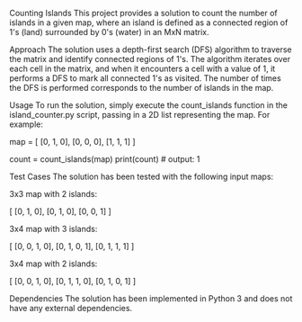 Counting Islands
This project provides a solution to count the number of islands in a given map, where an island is defined as a connected region of 1's (land) surrounded by 0's (water) in an MxN matrix.

Approach
The solution uses a depth-first search (DFS) algorithm to traverse the matrix and identify connected regions of 1's. The algorithm iterates over each cell in the matrix, and when it encounters a cell with a value of 1, it performs a DFS to mark all connected 1's as visited. The number of times the DFS is performed corresponds to the number of islands in the map.

Usage
To run the solution, simply execute the count_islands function in the island_counter.py script, passing in a 2D list representing the map. For example:

map = [  [0, 1, 0],
  [0, 0, 0],
  [1, 1, 1]
]

count = count_islands(map)
print(count)  # output: 1

Test Cases
The solution has been tested with the following input maps:

3x3 map with 2 islands:

[
  [0, 1, 0],
  [0, 1, 0],
  [0, 0, 1]
]


3x4 map with 3 islands:

[
  [0, 0, 1, 0],
  [0, 1, 0, 1],
  [0, 1, 1, 1]
]


3x4 map with 2 islands:


[
  [0, 0, 1, 0],
  [0, 1, 1, 0],
  [0, 1, 0, 1]
]


Dependencies
The solution has been implemented in Python 3 and does not have any external dependencies.